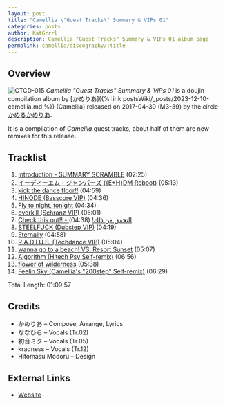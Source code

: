 ```yaml
---
layout: post
title: "Camellia \"Guest Tracks\" Summary & VIPs 01"
categories: posts
author: KatGrrrl
description: Camellia "Guest Tracks" Summary & VIPs 01 album page
permalink: camellia/discography/:title
---
```


## Overview

![CTCD-015](/assets/images/camellia/albums/CTCD-015.png)
*Camellia "Guest Tracks" Summary & VIPs 01* is a doujin compilation album by [かめりあ]({% link postsWiki/_posts/2023-12-10-camellia.md %}) (Camellia) released on 2017-04-30 (M3-39) by the circle [かめるかめりあ](#).

It is a compilation of *Camellia* guest tracks, about half of them are new remixes for this release.

## Tracklist

1. [Introduction - SUMMARY SCRAMBLE](<{% link postsInclude/_posts/camellia/songs/Introduction-SUMMARY-SCRAMBLE/2024-03-14-Introduction-SUMMARY-SCRAMBLE.md %}>) (02:25)
2. [イーディーエム・ジャンパーズ ({E+H}DM Reboot)](<{% link postsInclude/_posts/camellia/songs/EDM-jumpers/2024-02-22-EDM-jumpers.md %}>) (05:13)
3. [kick the dance floor!!](<{% link postsInclude/_posts/camellia/songs/kick-the-dance-floor/2024-03-14-kick-the-dance-floor.md %}>) (04:59)
4. [HINODE (Basscore VIP)](<{% link postsInclude/_posts/camellia/songs/HINODE/2024-03-14-HINODE.md %}>) (04:36)
5. [Fly to night, tonight](<{% link postsInclude/_posts/camellia/songs/Fly-to-night-tonight/2024-03-14-Fly-to-night-tonight.md %}>) (04:34)
6. [overkill (Schranz VIP)](<{% link postsInclude/_posts/camellia/songs/overkill/2024-03-14-overkill.md %}>) (05:01)
7. [Check this out!! - التحقق من ذلك!](<{% link postsInclude/_posts/camellia/songs/Check-this-out/2024-03-14-Check-this-out.md %}>) (04:38)
8. [STEELFUCK (Dubstep VIP)](<{% link postsInclude/_posts/camellia/songs/STEELFUCK/2024-03-14-STEELFUCK.md %}>) (04:19)
9. [Eternally](<{% link postsInclude/_posts/camellia/songs/Eternally/2024-03-14-Eternally.md %}>) (04:58)
10. [R.A.D.I.U.S. (Techdance VIP)](<{% link postsInclude/_posts/camellia/songs/RADIUS/2024-03-14-RADIUS.md %}>) (05:04)
11. [wanna go to a beach! VS. Resort Sunset](<{% link postsInclude/_posts/camellia/songs/wanna-go-to-a-beach-VS-Resort-Sunset/2024-03-14-wanna-go-to-a-beach-VS-Resort-Sunset.md %}>) (05:07)
12. [Algorithm (Hitech Psy Self-remix)](<{% link postsInclude/_posts/camellia/songs/Algorithm/2024-03-14-Algorithm.md %}>) (06:56)
13. [flower of wilderness](<{% link postsInclude/_posts/camellia/songs/flower-of-wilderness/2024-03-14-flower-of-wilderness.md %}>) (05:38)
14. [Feelin Sky (Camellia's "200step" Self-remix)](<{% link postsInclude/_posts/camellia/songs/Feelin-Sky/2024-03-14-Feelin-Sky.md %}>) (06:29)

Total Length: 01:09:57

## Credits

* かめりあ – Compose, Arrange, Lyrics
* ななひら – Vocals (Tr.02)
* 初音ミク – Vocals (Tr.05)
* kradness – Vocals (Tr.12)
* Hitomasu Modoru – Design

## External Links

* [Website](https://cametek.jp/summary01/)
